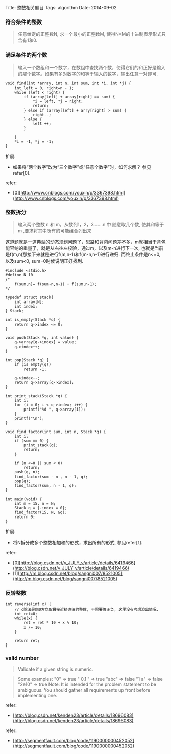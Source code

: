Title: 整数相关题目
Tags: algorithm
Date: 2014-09-02

### 符合条件的整数
>任意给定的正整数N, 求一个最小的正整数M, 使得N*M的十进制表示形式只含有1和0.

### 满足条件的两个数
>输入一个数组和一个数字，在数组中查找两个数，使得它们的和正好是输入的那个数字。如果有多对数字的和等于输入的数字，输出任意一对即可.

    void find(int *array, int n, int sum, int *i, int *j) {
        int left = 0, right=n - 1;
        while (left < right) {
            if (array[left] + array[right] == sum) {
                *i = left, *j = right;
                return;
            } else if (array[left] + arry[right] > sum) {
                right--;
            } else {
                left ++;
            }

        }
        *i = -1, *j = -1;
    }

扩展:

- 如果将“两个数字”改为“三个数字”或“任意个数字”时，如何求解？ 参见refer[0].

refer:

- [0][http://www.cnblogs.com/youxin/p/3367398.html](http://www.cnblogs.com/youxin/p/3367398.html)

### 整数拆分
>输入两个整数 n 和 m，从数列1，2，3.......n 中 随意取几个数, 使其和等于 m ,要求将其中所有的可能组合列出来

这道题就是一道典型的动态规划问题了，思路和背包问题差不多，m就相当于背包能容纳的重量了，就是从右往左校验，通过m，以及m-n进行下一次, 也就是当前是f(m,n)那接下来就是进行f(m,n-1)和f(m-n,n-1)进行递归.  而终止条件是n<=0, 以及sum<0, sum=0时候说明正好找到.

    #include <stdio.h>
    #define N 10
    /*
        f(sum,n)= f(sum-n,n-1) + f(sum,n-1);
    */

    typedef struct stack{
        int array[N];
        int index;
    } Stack;

    int is_empty(Stack *q) {
        return q->index <= 0;
    }

    void push(Stack *q, int value) {
        q->array[q->index] = value;
        q->index++;
    }

    int pop(Stack *q) {
        if (is_empty(q))
            return -1;

        q->index--;
        return q->array[q->index];
    }

    int print_stack(Stack *q) {
        int i;
        for (i = 0; i < q->index; i++) {
            printf("%d ", q->array[i]);
        }
        printf("\n");
    }

    void find_factor(int sum, int n, Stack *q) {
        int i;
        if (sum == 0) {
            print_stack(q);
            return;
        }

        if (n <=0 || sum < 0)
            return;
        push(q, n);
        find_factor(sum - n , n - 1, q);
        pop(q);
        find_factor(sum, n - 1, q);
    }

    int main(void) {
        int m = 15, n = N;
        Stack q = {.index = 0};
        find_factor(15, N, &q);
        return 0;
    }

扩展:

- 将N拆分成多个整数相加和的形式，求出所有的形式, 参见refer[1].

refer:

- [0][http://blog.csdn.net/v_JULY_v/article/details/6419466](http://blog.csdn.net/v_JULY_v/article/details/6419466)
- [1][http://m.blog.csdn.net/blog/sangni007/8521005](http://m.blog.csdn.net/blog/sangni007/8521005)

### 反转整数

    int reverse(int x) {
        // c除法是向0方向取最接近精确值的整数, 不需要管正负, 这里没有考虑溢出情况.
        int ret=0;
        while(x) {
            ret = ret * 10 + x % 10;
            x /= 10;
        }

        return ret;
    }

### valid number
>Validate if a given string is numeric.

>Some examples:
"0" => true
" 0.1 " => true
"abc" => false
"1 a" => false
"2e10" => true
Note: It is intended for the problem statement to be ambiguous. You should gather all requirements up front before implementing one.

refer:

- [http://blog.csdn.net/kenden23/article/details/18696083](http://blog.csdn.net/kenden23/article/details/18696083)


refer:

- [http://segmentfault.com/blog/code/1190000000452052](http://segmentfault.com/blog/code/1190000000452052)
